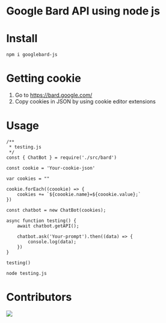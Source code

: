 # Google Bard API using node js

# Install
```
npm i googlebard-js
```

# Getting cookie

1. Go to https://bard.google.com/
2. Copy cookies in JSON by using cookie editor extensions

# Usage

```shell
/**
 * testing.js
 */
const { ChatBot } = require('./src/bard')

const cookie = 'Your-cookie-json'

var cookies = ""

cookie.forEach((coookie) => {
    cookies += `${coookie.name}=${coookie.value};`
})

const chatbot = new ChatBot(cookies);

async function testing() {
    await chatbot.getAPI();

    chatbot.ask('Your-prompt').then((data) => {
        console.log(data);
    })
}

testing()
```

```
node testing.js
```

# Contributors

<a href="https://github.com/Kuumoneko/GoogleBard-js/graphs/contributors">
  <img src="https://contrib.rocks/image?repo=Kuumoneko/GoogleBard-js" />
</a>
